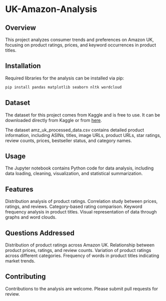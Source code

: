 # UK-Amazon-Analysis

## Overview
This project analyzes consumer trends and preferences on Amazon UK, focusing on product ratings, prices, and keyword occurrences in product titles.

## Installation
Required libraries for the analysis can be installed via pip:
```bash
pip install pandas matplotlib seaborn nltk wordcloud
```
## Dataset
The dataset for this project comes from Kaggle and is free to use. It can be downloaded directly from Kaggle or from [here](https://drive.google.com/file/d/1LiamB-yUNmhZrKL5ZtQ0Aw-j4wCdH_mc/view?usp=sharing).

The dataset amz_uk_processed_data.csv contains detailed product information, including ASINs, titles, image URLs, product URLs, star ratings, review counts, prices, bestseller status, and category names.

## Usage
The Jupyter notebook contains Python code for data analysis, including data loading, cleaning, visualization, and statistical summarization.

## Features
Distribution analysis of product ratings.
Correlation study between prices, ratings, and reviews.
Category-based rating comparison.
Keyword frequency analysis in product titles.
Visual representation of data through graphs and word clouds.

## Questions Addressed
Distribution of product ratings across Amazon UK.
Relationship between product prices, ratings, and review counts.
Variation of product ratings across different categories.
Frequency of words in product titles indicating market trends.

## Contributing
Contributions to the analysis are welcome. Please submit pull requests for review.
